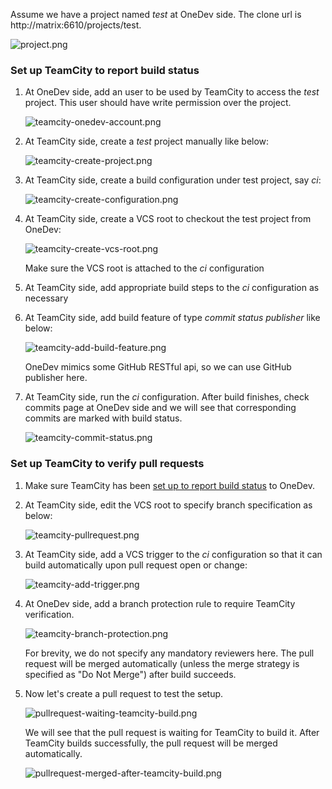 Assume we have a project named _test_ at OneDev side. The clone url is http://matrix:6610/projects/test.

  ![project.png](images/project.png)

### Set up TeamCity to report build status

1. At OneDev side, add an user to be used by TeamCity to access the _test_ project. This user should have write permission over the project.
   
    ![teamcity-onedev-account.png](images/teamcity-onedev-account.png)
  
1.  At TeamCity side, create a _test_ project manually like below:
     
     ![teamcity-create-project.png](images/teamcity-create-project.png)
     
1. At TeamCity side, create a build configuration under test project, say _ci_:

    ![teamcity-create-configuration.png](images/teamcity-create-configuration.png)    
    
1. At TeamCity side, create a VCS root to checkout the test project from OneDev:

    ![teamcity-create-vcs-root.png](images/teamcity-create-vcs-root.png)
    
    Make sure the VCS root is attached to the _ci_ configuration
    
1. At TeamCity side, add appropriate build steps to the _ci_ configuration as necessary

1. At TeamCity side, add build feature of type _commit status publisher_ like below:

    ![teamcity-add-build-feature.png](images/teamcity-add-build-feature.png)
    
    OneDev mimics some GitHub RESTful api, so we can use GitHub publisher here.
    
1. At TeamCity side, run the _ci_ configuration. After build finishes, check commits page at OneDev side and we will see that corresponding commits are marked with build status.

    ![teamcity-commit-status.png](images/teamcity-commit-status.png)
        
### Set up TeamCity to verify pull requests

1. Make sure TeamCity has been [set up to report build status](#set-up-teamcity-to-report-build-status) to OneDev.

1. At TeamCity side, edit the VCS root to specify branch specification as below:
   
    ![teamcity-pullrequest.png](images/teamcity-pullrequest.png)    
    
1. At TeamCity side, add a VCS trigger to the _ci_ configuration so that it can build automatically upon pull request open or change:

    ![teamcity-add-trigger.png](images/teamcity-add-trigger.png)
   
1. At OneDev side, add a branch protection rule to require TeamCity verification.

    ![teamcity-branch-protection.png](images/teamcity-branch-protection.png)
    
    For brevity, we do not specify any mandatory reviewers here. The pull request will be merged automatically (unless the merge strategy is specified as "Do Not Merge") after build succeeds. 
        
1. Now let's create a pull request to test the setup.

    ![pullrequest-waiting-teamcity-build.png](images/pullrequest-waiting-teamcity-build.png)

    We will see that the pull request is waiting for TeamCity to build it. After TeamCity builds successfully, the pull request will be merged automatically. 
    
    ![pullrequest-merged-after-teamcity-build.png](images/pullrequest-merged-after-teamcity-build.png)
